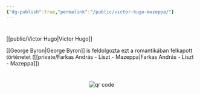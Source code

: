 ```yaml
---
{"dg-publish":true,"permalink":"/public/victor-hugo-mazeppa/"}
---
```


#

[[public/Victor Hugo\|Victor Hugo]]

[[George Byron\|George Byron]] is feldolgozta ezt a romantikában felkapott történetet ([[private/Farkas András - Liszt - Mazeppa\|Farkas András - Liszt - Mazeppa]])



#
<p style="text-align: center;"><img src="https://chart.googleapis.com/chart?cht=qr&chl=https://notes.andrasdenes.com/victor-hugo-mazeppa&chs=180x180&choe=UTF-8&chld=L|2" alt="qr code"></p>

